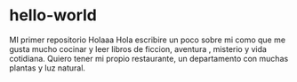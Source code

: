 # hello-world
MI primer repositorio
Holaaa
Hola escribire un poco sobre mi como que me gusta mucho  cocinar y leer libros de ficcion, aventura , misterio y  vida cotidiana.
Quiero tener mi propio  restaurante, un departamento con muchas plantas y luz natural.
